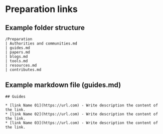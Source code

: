 # Preparation links
## Example folder structure
```
/Preparation
| Authorities and communities.md
| guides.md
| papers.md
| blogs.md
| tools.md
| resources.md
| contributes.md
```
## Example markdown file (guides.md)

```
## Guides

* [link Name 01](https://url.com) - Write description the content of the link.
* [link Name 02](https://url.com) - Write description the content of the link.
* [link Name 03](https://url.com) - Write description the content of the link.

```